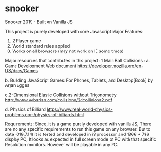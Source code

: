 # snooker
Snooker 2019 - Built on Vanilla JS

This project is purely developed with core Javascript
Major Features:
1. 2 Player game 
2. World standard rules applied
3. Works on all browsers (may not work on IE some times)

Major resources that contributes in this project:
1 Main Ball Collisions : 
  a. Game Development Web document
    https://developer.mozilla.org/en-US/docs/Games
    
  b. Building JavaScript Games: For Phones, Tablets, and Desktop[Book] by Arjan Egges
  
  c.2-Dimensional Elastic Collisions without Trigonometry 
    http://www.vobarian.com/collisions/2dcollisions2.pdf
    
  d. Physics of Billiard
    https://www.real-world-physics-problems.com/physics-of-billiards.html
    
Requirements:
Since, it is a game purely developed with vanilla JS, There are no any specific requirements to run this game on any browser. But
to date (019.7.14) it is tested and developed in i3 processor and 1366 * 786 display PC, It looks as expected in full screen mode
of PC with that specific Resolution monitors. However will be playable in any PC.

